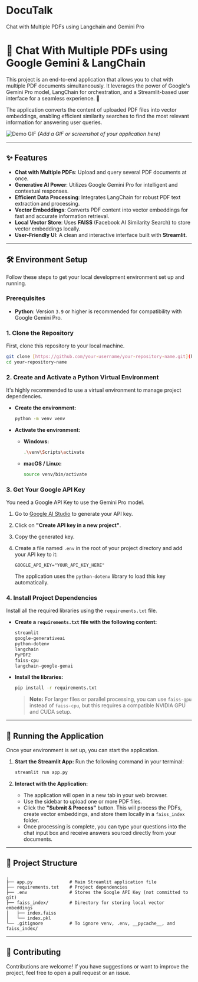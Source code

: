 # DocuTalk
 Chat with Multiple PDFs using Langchain and Gemini Pro

# 📄 Chat With Multiple PDFs using Google Gemini & LangChain

This project is an end-to-end application that allows you to chat with multiple PDF documents simultaneously. It leverages the power of Google's Gemini Pro model, LangChain for orchestration, and a Streamlit-based user interface for a seamless experience. 🤖

The application converts the content of uploaded PDF files into vector embeddings, enabling efficient similarity searches to find the most relevant information for answering user queries.

![Demo GIF](https://your-gif-url-here.com/demo.gif)
*(Add a GIF or screenshot of your application here)*

---

## ✨ Features

* **Chat with Multiple PDFs**: Upload and query several PDF documents at once.
* **Generative AI Power**: Utilizes Google Gemini Pro for intelligent and contextual responses.
* **Efficient Data Processing**: Integrates LangChain for robust PDF text extraction and processing.
* **Vector Embeddings**: Converts PDF content into vector embeddings for fast and accurate information retrieval.
* **Local Vector Store**: Uses **FAISS** (Facebook AI Similarity Search) to store vector embeddings locally.
* **User-Friendly UI**: A clean and interactive interface built with **Streamlit**.

---

## 🛠️ Environment Setup

Follow these steps to get your local development environment set up and running.

### Prerequisites

* **Python**: Version `3.9` or higher is recommended for compatibility with Google Gemini Pro.

### 1. Clone the Repository

First, clone this repository to your local machine.

```bash
git clone [https://github.com/your-username/your-repository-name.git](https://github.com/your-username/your-repository-name.git)
cd your-repository-name
````

### 2\. Create and Activate a Python Virtual Environment

It's highly recommended to use a virtual environment to manage project dependencies.

  * **Create the environment:**

    ```bash
    python -m venv venv
    ```

  * **Activate the environment:**

      * **Windows:**
        ```bash
        .\venv\Scripts\activate
        ```
      * **macOS / Linux:**
        ```bash
        source venv/bin/activate
        ```

### 3\. Get Your Google API Key

You need a Google API Key to use the Gemini Pro model.

1.  Go to [Google AI Studio](https://makersuite.google.com/app/apikey) to generate your API key.

2.  Click on **"Create API key in a new project"**.

3.  Copy the generated key.

4.  Create a file named `.env` in the root of your project directory and add your API key to it:

    ```env
    GOOGLE_API_KEY="YOUR_API_KEY_HERE"
    ```

    The application uses the `python-dotenv` library to load this key automatically.

### 4\. Install Project Dependencies

Install all the required libraries using the `requirements.txt` file.

  * **Create a `requirements.txt` file with the following content:**
    ```txt
    streamlit
    google-generativeai
    python-dotenv
    langchain
    PyPDF2
    faiss-cpu
    langchain-google-genai
    ```
  * **Install the libraries:**
    ```bash
    pip install -r requirements.txt
    ```
    > **Note:** For larger files or parallel processing, you can use `faiss-gpu` instead of `faiss-cpu`, but this requires a compatible NVIDIA GPU and CUDA setup.

-----

## 🚀 Running the Application

Once your environment is set up, you can start the application.

1.  **Start the Streamlit App:**
    Run the following command in your terminal:

    ```bash
    streamlit run app.py
    ```

2.  **Interact with the Application:**

      * The application will open in a new tab in your web browser.
      * Use the sidebar to upload one or more PDF files.
      * Click the **"Submit & Process"** button. This will process the PDFs, create vector embeddings, and store them locally in a `faiss_index` folder.
      * Once processing is complete, you can type your questions into the chat input box and receive answers sourced directly from your documents.

-----

## 📂 Project Structure

```
.
├── app.py              # Main Streamlit application file
├── requirements.txt    # Project dependencies
├── .env                # Stores the Google API Key (not committed to git)
├── faiss_index/        # Directory for storing local vector embeddings
│   ├── index.faiss
│   └── index.pkl
└── .gitignore          # To ignore venv, .env, __pycache__, and faiss_index/
```

-----

## 🤝 Contributing

Contributions are welcome\! If you have suggestions or want to improve the project, feel free to open a pull request or an issue.

```
